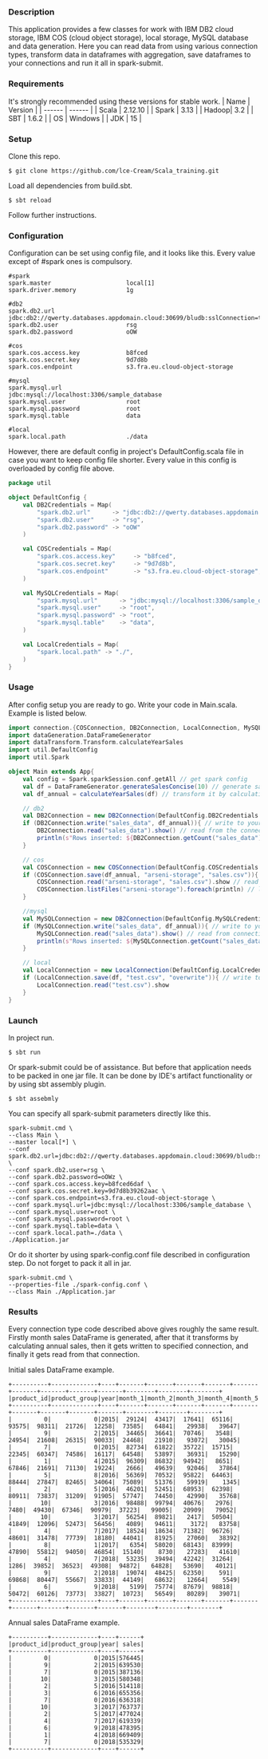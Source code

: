 ### Description
This application provides a few classes for work with IBM DB2 cloud storage, IBM COS (cloud object storage), local storage,
MySQL database and data generation.
Here you can read data from using various connection types, transform data in dataframes with aggregation,
save dataframes to your connections and run it all in spark-submit.

### Requirements
It's strongly recommended using these versions for stable work.
| Name | Version |
| ------ | ------ |
| Scala | 2.12.10 |
| Spark | 3.13    |
| Hadoop| 3.2     |
| SBT   | 1.6.2   |
| OS    | Windows |
| JDK   | 15      |

### Setup
Clone this repo.
```shell
$ git clone https://github.com/lce-Cream/Scala_training.git
```

Load all dependencies from build.sbt.
```shell
$ sbt reload
```

Follow further instructions.

### Configuration
Configuration can be set using config file, and it looks like this. Every value except of #spark ones is compulsory.
```text
#spark
spark.master                     local[1]
spark.driver.memory              1g

#db2
spark.db2.url                    jdbc:db2://qwerty.databases.appdomain.cloud:30699/bludb:sslConnection=true;
spark.db2.user                   rsg
spark.db2.password               oOW

#cos
spark.cos.access.key             b8fced
spark.cos.secret.key             9d7d8b
spark.cos.endpoint               s3.fra.eu.cloud-object-storage

#mysql
spark.mysql.url                  jdbc:mysql://localhost:3306/sample_database
spark.mysql.user                 root
spark.mysql.password             root
spark.mysql.table                data

#local
spark.local.path                 ./data
```

However, there are default config in project's DefaultConfig.scala file in case you want to keep config file shorter.
Every value in this config is overloaded by config file above.
```scala
package util

object DefaultConfig {
    val DB2Credentials = Map(
        "spark.db2.url"      -> "jdbc:db2://qwerty.databases.appdomain.cloud:30699/bludb:sslConnection=true;",
        "spark.db2.user"     -> "rsg",
        "spark.db2.password" -> "oOW"
    )

    val COSCredentials = Map(
        "spark.cos.access.key"     -> "b8fced",
        "spark.cos.secret.key"     -> "9d7d8b",
        "spark.cos.endpoint"       -> "s3.fra.eu.cloud-object-storage",
    )

    val MySQLCredentials = Map(
        "spark.mysql.url"      -> "jdbc:mysql://localhost:3306/sample_database",
        "spark.mysql.user"     -> "root",
        "spark.mysql.password" -> "root",
        "spark.mysql.table"    -> "data",
    )

    val LocalCredentials = Map(
        "spark.local.path" -> "./",
    )
}
```

### Usage
After config setup you are ready to go. Write your code in Main.scala. Example is listed below.

```scala
import connection.{COSConnection, DB2Connection, LocalConnection, MySQLConnection}
import dataGeneration.DataFrameGenerator
import dataTransform.Transform.calculateYearSales
import util.DefaultConfig
import util.Spark

object Main extends App{
    val config = Spark.sparkSession.conf.getAll // get spark config
    val df = DataFrameGenerator.generateSalesConcise(10) // generate sales DataFrame
    val df_annual = calculateYearSales(df) // transform it by calculating annual sales

    // db2
    val DB2Connection = new DB2Connection(DefaultConfig.DB2Credentials ++ config) // create a connection
    if (DB2Connection.write("sales_data", df_annual)){ // write to your connection
        DB2Connection.read("sales_data").show() // read from the connection and show
        println(s"Rows inserted: ${DB2Connection.getCount("sales_data")}") // count number of inserted rows
    }

    // cos
    val COSConnection = new COSConnection(DefaultConfig.COSCredentials ++ config) // create a connection
    if (COSConnection.save(df_annual, "arseni-storage", "sales.csv")){ // write to the connection
        COSConnection.read("arseni-storage", "sales.csv").show // read and show
        COSConnection.listFiles("arseni-storage").foreach(println) // list all files in cos
    }

    //mysql
    val MySQLConnection = new DB2Connection(DefaultConfig.MySQLCredentials ++ config) // create a connection
    if (MySQLConnection.write("sales_data", df_annual)){ // write to your connection
        MySQLConnection.read("sales_data").show() // read from connection and show
        println(s"Rows inserted: ${MySQLConnection.getCount("sales_data")}") // count number of inserted rows
    }

    // local
    val LocalConnection = new LocalConnection(DefaultConfig.LocalCredentials ++ config) // create a connection
    if (LocalConnection.save(df, "test.csv", "overwrite")){ // write to the connection
        LocalConnection.read("test.csv").show
    }
}
```

### Launch
In project run.
```shell
$ sbt run
```

Or spark-submit could be of assistance. But before that application needs to be packed in one jar file.
It can be done by IDE's artifact functionality or by using sbt assembly plugin.
```shell
$ sbt assebmly
```

You can specify all spark-submit parameters directly like this.
```shell
spark-submit.cmd \
--class Main \
--master local[*] \
--conf spark.db2.url=jdbc:db2://qwerty.databases.appdomain.cloud:30699/bludb:sslConnection=true; \
--conf spark.db2.user=rsg \
--conf spark.db2.password=oOWz \
--conf spark.cos.access.key=b8fced6daf \
--conf spark.cos.secret.key=9d7d8b39262aac \
--conf spark.cos.endpoint=s3.fra.eu.cloud-object-storage \
--conf spark.mysql.url=jdbc:mysql://localhost:3306/sample_database \
--conf spark.mysql.user=root \
--conf spark.mysql.password=root \
--conf spark.mysql.table=data \
--conf spark.local.path=./data \
./Application.jar
```

Or do it shorter by using spark-config.conf file described in configuration step. Do not forget to pack it all in jar.
```text
spark-submit.cmd \
--properties-file ./spark-config.conf \
--class Main ./Application.jar
```

### Results
Every connection type code described above gives roughly the same result.
Firstly month sales DataFrame is generated,
after that it transforms by calculating annual sales,
then it gets written to specified connection,
and finally it gets read from that connection.

Initial sales DataFrame example.
```text
+----------+-------------+----+-------+-------+-------+-------+-------+-------+-------+-------+-------+--------+--------+--------+
|product_id|product_group|year|month_1|month_2|month_3|month_4|month_5|month_6|month_7|month_8|month_9|month_10|month_11|month_12|
+----------+-------------+----+-------+-------+-------+-------+-------+-------+-------+-------+-------+--------+--------+--------+
|         0|            0|2015|  29124|  43417|  17641|  65116|  93575|  98311|  21726|  12258|  73585|   64841|   29938|   39647|
|         9|            2|2015|  34465|  36641|  70746|   3548|  24954|  21608|  26315|  90033|  24468|   21910|   93072|   30045|
|         7|            0|2015|  82734|  61822|  35722|  15715|  22345|  60347|  74586|  16117|  64548|   53897|   36931|   15290|
|         1|            4|2015|  96309|  86832|  94942|   8651|  67846|  21691|  71130|  19224|   2666|   49639|   92046|   37864|
|         5|            8|2016|  56369|  70532|  95822|  64463|  88444|  27847|  82465|  34064|  75089|   51376|   59919|    1345|
|         2|            5|2016|  46201|  52451|  68953|  62398|  80911|  73837|  31209|  91905|  57747|   74450|   42990|   35768|
|        10|            3|2016|  98488|  99794|  40676|   2976|   7480|  49430|  67346|  90979|  37223|   99005|   20909|   79052|
|        10|            3|2017|  56254|  89821|   2417|  50504|  41849|  12096|  52473|  56456|   4089|   94611|    3172|   83758|
|         4|            7|2017|  18524|  18634|  71382|  96726|  48601|  31478|  77739|  18180|  44041|   81925|   27060|   38392|
|         8|            1|2017|   6354|  58020|  68143|  83999|  47890|  55812|  94050|  46854|  15140|    8730|   27283|   41610|
|         4|            7|2018|  53235|  39494|  42242|  31264|   1286|  39852|  36523|  49308|  94872|   64828|   53690|   40121|
|         9|            2|2018|  19074|  48425|  62350|    591|  69868|  80447|  55667|  33833|  44149|   68632|   12664|    5549|
|         6|            9|2018|   5199|  75774|  87679|  98818|  50472|  60126|  73773|  33827|  10723|   56549|   80289|   39071|
+----------+-------------+----+-------+-------+-------+-------+-------+-------+-------+-------+-------+--------+--------+--------+
```

Annual sales DataFrame example.
```text
+----------+-------------+----+------+
|product_id|product_group|year| sales|
+----------+-------------+----+------+
|         0|            0|2015|576445|
|         9|            2|2015|639530|
|         7|            0|2015|387136|
|        10|            3|2015|580348|
|         2|            5|2016|514118|
|         3|            6|2016|655356|
|         7|            0|2016|636318|
|        10|            3|2017|763737|
|         2|            5|2017|477024|
|         4|            7|2017|619339|
|         6|            9|2018|478395|
|         1|            4|2018|669409|
|         7|            0|2018|535329|
+----------+-------------+----+------+
```

